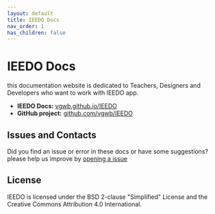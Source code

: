 ```yaml
---
layout: default
title: IEEDO Docs
nav_order: 1
has_children: false
---
```

# IEEDO Docs
this documentation website is dedicated to Teachers, Designers and Developers who want to work with IEEDO app.

- **IEEDO Docs:** [vgwb.github.io/IEEDO](http://vgwb.github.io/IEEDO)
- **GitHub project:** [github.com/vgwb/IEEDO](https://github.com/vgwb/IEEDO)

## Issues and Contacts
Did you find an issue or error in these docs or have some suggestions?
please help us improve by [opening a issue](https://github.com/vgwb/IEEDO/issues)

## License
IEEDO is licensed under the BSD 2-clause "Simplified" License and the Creative Commons Attribution 4.0 International.
